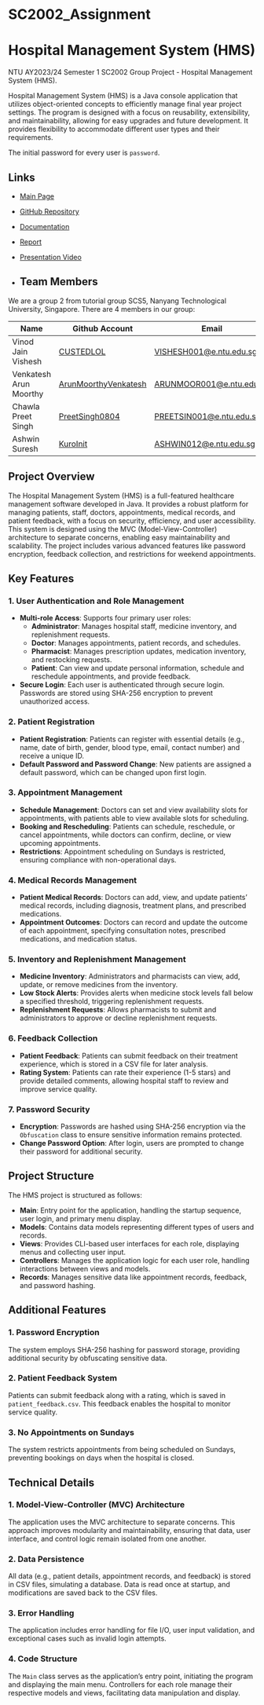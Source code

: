 # SC2002_Assignment

# Hospital Management System (HMS)

NTU AY2023/24 Semester 1 SC2002 Group Project - Hospital Management System (HMS).

Hospital Management System (HMS) is a Java console application that utilizes object-oriented concepts to efficiently manage final year project settings. The program is designed with a focus on reusability, extensibility, and maintainability, allowing for easy upgrades and future development. It provides flexibility to accommodate different user types and their requirements.

The initial password for every user is `password`.

## Links

- [Main Page](https://kuroinit.github.io/SC2002_Assignment/#)
- [GitHub Repository](https://github.com/KuroInit/SC2002_Assignment)
- [Documentation](https://github.com/KuroInit/SC2002_Assignment/tree/main/docs)
- [Report](docs/report)
- [Presentation Video]()

- ## Team Members

We are a group 2 from tutorial group SCS5, Nanyang Technological University, Singapore. There are 4 members in our group:

| Name                   | Github Account                                                  | Email                                                       |
| ---------------------- | --------------------------------------------------------------- | ----------------------------------------------------------- |
| Vinod Jain Vishesh     | [CUSTEDLOL](https://github.com/custedlol)                       | [VISHESH001@e.ntu.edu.sg](mailto:VISHESH001@e.ntu.edu.sg)   |
| Venkatesh Arun Moorthy | [ArunMoorthyVenkatesh](https://github.com/ArunmOorthyVenkatesh) | [ARUNMOOR001@e.ntu.edu.sg](mailto:ARUNMOOR001@e.ntu.edu.sg) |
| Chawla Preet Singh     | [PreetSingh0804](https://github.com/PreetSingh0804)             | [PREETSIN001@e.ntu.edu.sg](mailto:PREETSIN001@e.ntu.edu.sg) |
| Ashwin Suresh          | [KuroInit](https://github.com/KuroInit)                         | [ASHWIN012@e.ntu.edu.sg](mailto:ASHWIN012@e.ntu.edu.sg)     |

## Project Overview

The Hospital Management System (HMS) is a full-featured healthcare management software developed in Java. It provides a robust platform for managing patients, staff, doctors, appointments, medical records, and patient feedback, with a focus on security, efficiency, and user accessibility. This system is designed using the MVC (Model-View-Controller) architecture to separate concerns, enabling easy maintainability and scalability. The project includes various advanced features like password encryption, feedback collection, and restrictions for weekend appointments.

## Key Features

### 1. User Authentication and Role Management

- **Multi-role Access**: Supports four primary user roles:
  - **Administrator**: Manages hospital staff, medicine inventory, and replenishment requests.
  - **Doctor**: Manages appointments, patient records, and schedules.
  - **Pharmacist**: Manages prescription updates, medication inventory, and restocking requests.
  - **Patient**: Can view and update personal information, schedule and reschedule appointments, and provide feedback.
- **Secure Login**: Each user is authenticated through secure login. Passwords are stored using SHA-256 encryption to prevent unauthorized access.

### 2. Patient Registration

- **Patient Registration**: Patients can register with essential details (e.g., name, date of birth, gender, blood type, email, contact number) and receive a unique ID.
- **Default Password and Password Change**: New patients are assigned a default password, which can be changed upon first login.

### 3. Appointment Management

- **Schedule Management**: Doctors can set and view availability slots for appointments, with patients able to view available slots for scheduling.
- **Booking and Rescheduling**: Patients can schedule, reschedule, or cancel appointments, while doctors can confirm, decline, or view upcoming appointments.
- **Restrictions**: Appointment scheduling on Sundays is restricted, ensuring compliance with non-operational days.

### 4. Medical Records Management

- **Patient Medical Records**: Doctors can add, view, and update patients’ medical records, including diagnosis, treatment plans, and prescribed medications.
- **Appointment Outcomes**: Doctors can record and update the outcome of each appointment, specifying consultation notes, prescribed medications, and medication status.

### 5. Inventory and Replenishment Management

- **Medicine Inventory**: Administrators and pharmacists can view, add, update, or remove medicines from the inventory.
- **Low Stock Alerts**: Provides alerts when medicine stock levels fall below a specified threshold, triggering replenishment requests.
- **Replenishment Requests**: Allows pharmacists to submit and administrators to approve or decline replenishment requests.

### 6. Feedback Collection

- **Patient Feedback**: Patients can submit feedback on their treatment experience, which is stored in a CSV file for later analysis.
- **Rating System**: Patients can rate their experience (1-5 stars) and provide detailed comments, allowing hospital staff to review and improve service quality.

### 7. Password Security

- **Encryption**: Passwords are hashed using SHA-256 encryption via the `Obfuscation` class to ensure sensitive information remains protected.
- **Change Password Option**: After login, users are prompted to change their password for additional security.

## Project Structure

The HMS project is structured as follows:

- **Main**: Entry point for the application, handling the startup sequence, user login, and primary menu display.
- **Models**: Contains data models representing different types of users and records.
- **Views**: Provides CLI-based user interfaces for each role, displaying menus and collecting user input.
- **Controllers**: Manages the application logic for each user role, handling interactions between views and models.
- **Records**: Manages sensitive data like appointment records, feedback, and password hashing.

## Additional Features

### 1. **Password Encryption**

The system employs SHA-256 hashing for password storage, providing additional security by obfuscating sensitive data.

### 2. **Patient Feedback System**

Patients can submit feedback along with a rating, which is saved in `patient_feedback.csv`. This feedback enables the hospital to monitor service quality.

### 3. **No Appointments on Sundays**

The system restricts appointments from being scheduled on Sundays, preventing bookings on days when the hospital is closed.

## Technical Details

### 1. Model-View-Controller (MVC) Architecture

The application uses the MVC architecture to separate concerns. This approach improves modularity and maintainability, ensuring that data, user interface, and control logic remain isolated from one another.

### 2. Data Persistence

All data (e.g., patient details, appointment records, and feedback) is stored in CSV files, simulating a database. Data is read once at startup, and modifications are saved back to the CSV files.

### 3. Error Handling

The application includes error handling for file I/O, user input validation, and exceptional cases such as invalid login attempts.

### 4. Code Structure

The `Main` class serves as the application’s entry point, initiating the program and displaying the main menu. Controllers for each role manage their respective models and views, facilitating data manipulation and display.
